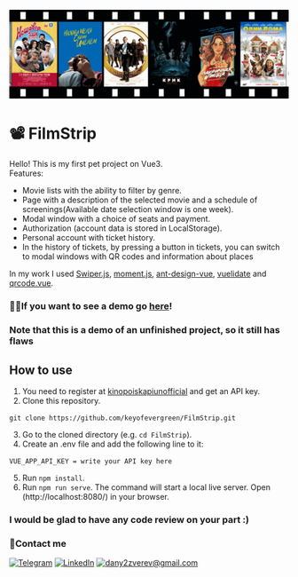 ![FilmStrip](https://github.com/keyofevergreen/FilmStrip/blob/main/public/filmstrip.gif)

# 📽 FilmStrip

Hello! This is my first pet project on Vue3.\
Features:
- Movie lists with the ability to filter by genre.
- Page with a description of the selected movie and a schedule of screenings(Available date selection window is one week).
- Modal window with a choice of seats and payment.
- Authorization (account data is stored in LocalStorage).
- Personal account with ticket history. 
- In the history of tickets, by pressing a button in tickets, you can switch to modal windows with QR codes and information about places

In my work I used [Swiper.js](https://swiperjs.com/), [moment.js](https://momentjs.com/), [ant-design-vue](https://www.antdv.com/docs/vue/introduce/), [vuelidate](https://vuelidate-next.netlify.app/) and [qrcode.vue](https://github.com/scopewu/qrcode.vue).


### 🐱‍🏍If you want to see a demo go [here](https://keyofevergreen.github.io/FilmStrip/)!
### Note that this is a demo of an unfinished project, so it still has flaws

## How to use

1. You need to register at [kinopoiskapiunofficial](https://kinopoiskapiunofficial.tech/signup) and get an API key.
2. Clone this repository.
```
git clone https://github.com/keyofevergreen/FilmStrip.git
```
3. Go to the cloned directory (e.g. `cd FilmStrip`).
4. Create an .env file and add the following line to it:
```
VUE_APP_API_KEY = write your API key here
```
5. Run `npm install`.
6. Run `npm run serve`. The command will start a local live server. Open (http://localhost:8080/) in your browser.

### I would be glad to have any code review on your part :)

### 🤙Contact me
[![Telegram](https://img.shields.io/badge/-Telegram-5599FF?style=for-the-badge&logo=Telegram&logoColor=FFFFFF)](https://t.me/keyofevergreen)
[![LinkedIn](https://img.shields.io/badge/-LinkedIn-5599FF?style=for-the-badge&logo=LinkedIn&logoColor=FFFFFF)](https://www.linkedin.cn/in/dan-zverev-33841b215)
[![dany2zverev@gmail.com](https://img.shields.io/badge/-dany2zverev&#64;gmail&#46;com-5599FF?style=for-the-badge&logo=Gmail&logoColor=FFFFFF)](mailto:dany2zverev@gmail.com)
